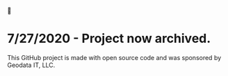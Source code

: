 :construction: 
# 7/27/2020 - Project now archived.

This GitHub project is made with open source code and was sponsored by Geodata IT, LLC.
